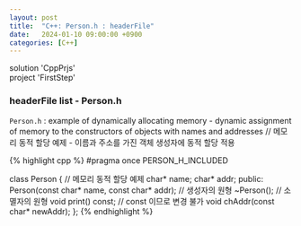 ```yaml
---
layout: post
title:  "C++: Person.h : headerFile"
date:   2024-01-10 09:00:00 +0900
categories: [C++]
---
```


solution 'CppPrjs'   
project 'FirstStep'   
   
### headerFile list - Person.h   
`Person.h` : example of dynamically allocating memory - dynamic assignment of memory to the constructors of objects with names and addresses // 메모리 동적 할당 예제 - 이름과 주소를 가진 객체 생성자에 동적 할당 적용   
   
{% highlight cpp %}
#pragma once PERSON_H_INCLUDED

class Person {										// 메모리 동적 할당 예제
	char* name;
	char* addr;
public:
	Person(const char* name, const char* addr);		// 생성자의 원형
	~Person();										// 소멸자의 원형
	void print() const;								// const 이므로 변경 불가
	void chAddr(const char* newAddr);
};
{% endhighlight %}
